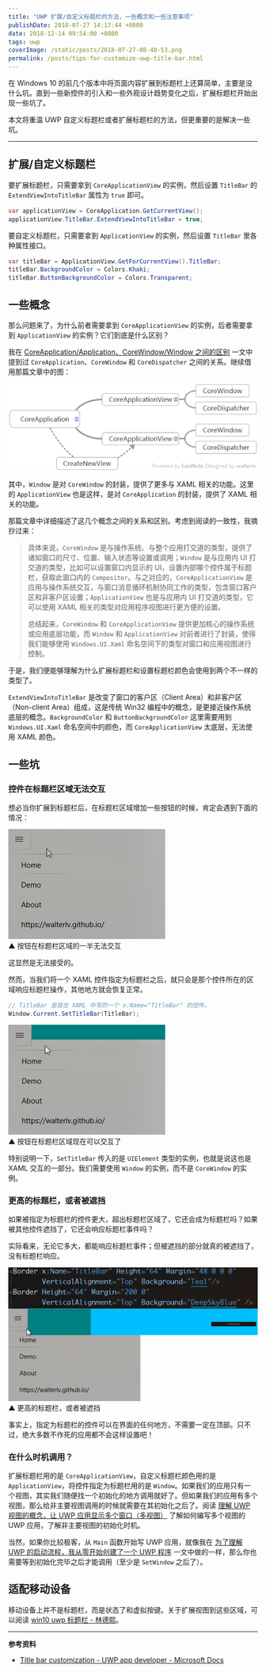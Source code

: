 ```yaml
---
title: "UWP 扩展/自定义标题栏的方法，一些概念和一些注意事项"
publishDate: 2018-07-27 14:17:44 +0800
date: 2018-12-14 09:54:00 +0800
tags: uwp
coverImage: /static/posts/2018-07-27-08-48-53.png
permalink: /posts/tips-for-customize-uwp-title-bar.html
---
```


在 Windows 10 的前几个版本中将页面内容扩展到标题栏上还算简单，主要是没什么坑。直到一些新控件的引入和一些外观设计趋势变化之后，扩展标题栏开始出现一些坑了。

本文将重温 UWP 自定义标题栏或者扩展标题栏的方法，但更重要的是解决一些坑。

---

<div id="toc"></div>

## 扩展/自定义标题栏

要扩展标题栏，只需要拿到 `CoreApplicationView` 的实例，然后设置 `TitleBar` 的 `ExtendViewIntoTitleBar` 属性为 `true` 即可。

```csharp
var applicationView = CoreApplication.GetCurrentView();
applicationView.TitleBar.ExtendViewIntoTitleBar = true;
```

要自定义标题栏，只需要拿到 `ApplicationView` 的实例，然后设置 `TitleBar` 里各种属性接口。

```csharp
var titleBar = ApplicationView.GetForCurrentView().TitleBar;
titleBar.BackgroundColor = Colors.Khaki;
titleBar.ButtonBackgroundColor = Colors.Transparent;
```

## 一些概念

那么问题来了，为什么前者需要拿到 `CoreApplicationView` 的实例，后者需要拿到 `ApplicationView` 的实例？它们到底是什么区别？

我在 [CoreApplication/Application、CoreWindow/Window 之间的区别](/post/core-application-window-of-uwp) 一文中提到过 `CoreApplication`、`CoreWindow` 和 `CoreDispatcher` 之间的关系。继续借用那篇文章中的图：

![UWP 创建应用视图](/static/posts/2018-07-27-08-48-53.png)

其中，`Window` 是对 `CoreWindow` 的封装，提供了更多与 XAML 相关的功能。这里的 `ApplicationView` 也是这样，是对 `CoreApplication` 的封装，提供了 XAML 相关的功能。

那篇文章中详细描述了这几个概念之间的关系和区别。考虑到阅读的一致性，我摘抄过来：

> 具体来说，`CoreWindow` 是与操作系统、与整个应用打交道的类型，提供了诸如窗口的尺寸、位置、输入状态等设置或调用；`Window` 是与应用内 UI 打交道的类型，比如可以设置窗口内显示的 UI，设置内部哪个控件属于标题栏，获取此窗口内的 `Compositor`。与之对应的，`CoreApplicationView` 是应用与操作系统交互，与窗口消息循环机制协同工作的类型，包含窗口客户区和非客户区设置；`ApplicationView` 也是与应用内 UI 打交道的类型，它可以使用 XAML 相关的类型对应用程序视图进行更方便的设置。
> 
> 总结起来，`CoreWindow` 和 `CoreApplicationView` 提供更加核心的操作系统或应用底层功能，而 `Window` 和 `ApplicationView` 对前者进行了封装，使得我们能够使用 `Windows.UI.Xaml` 命名空间下的类型对窗口和应用视图进行控制。

于是，我们便能够理解为什么扩展标题栏和设置标题栏颜色会使用到两个不一样的类型了。

`ExtendViewIntoTitleBar` 是改变了窗口的客户区（Client Area）和非客户区（Non-client Area）组成，这是传统 Win32 编程中的概念，是更接近操作系统底层的概念。`BackgroundColor` 和 `ButtonBackgroundColor` 这里需要用到 `Windows.UI.Xaml` 命名空间中的颜色，而 `CoreApplicationView` 太底层，无法使用 XAML 颜色。

## 一些坑

### 控件在标题栏区域无法交互

想必当你扩展到标题栏后，在标题栏区域增加一些按钮的时候，肯定会遇到下面的情况：

![控件的一半无法交互](/static/posts/2018-07-27-not-interactive.gif)  
▲ 按钮在标题栏区域的一半无法交互

这显然是无法接受的。

然而，当我们将一个 XAML 控件指定为标题栏之后，就只会是那个控件所在的区域响应标题栏操作，其他地方就会恢复正常。

```csharp
// TitleBar 是我在 XAML 中写的一个 x:Name="TitleBar" 的控件。
Window.Current.SetTitleBar(TitleBar);
```

![设置了一个标题栏](/static/posts/2018-07-27-set-titlebar.gif)  
▲ 按钮在标题栏区域现在可以交互了

特别说明一下，`SetTitleBar` 传入的是 `UIElement` 类型的实例，也就是说这也是 XAML 交互的一部分。我们需要使用 `Window` 的实例，而不是 `CoreWindow` 的实例。

### 更高的标题栏，或者被遮挡

如果被指定为标题栏的控件更大，超出标题栏区域了，它还会成为标题栏吗？如果被其他控件遮挡了，它还会响应标题栏事件吗？

实际看来，无论它多大，都能响应标题栏事件；但被遮挡的部分就真的被遮挡了，没有标题栏响应。

![更高的标题栏，或者被遮挡](/static/posts/2018-07-27-titlebar-been-covered.gif)  
▲ 更高的标题栏，或者被遮挡

事实上，指定为标题栏的控件可以在界面的任何地方，不需要一定在顶部。只不过，绝大多数不作死的应用都不会这样设置吧！

### 在什么时机调用？

扩展标题栏用的是 `CoreApplicationView`，自定义标题栏颜色用的是 `ApplicationView`，将控件指定为标题栏用的是 `Window`。如果我们的应用只有一个视图，其实我们随便找一个初始化的地方调用就好了。但如果我们的应用有多个视图，那么给非主要视图调用的时候就需要在其初始化之后了。阅读 [理解 UWP 视图的概念，让 UWP 应用显示多个窗口（多视图）](/post/show-multiple-views-for-an-uwp-app) 了解如何编写多个视图的 UWP 应用，了解非主要视图的初始化时机。

当然，如果你比较极客，从 `Main` 函数开始写 UWP 应用，就像我在 [为了理解 UWP 的启动流程，我从零开始创建了一个 UWP 程序](/post/create-uwp-app-from-zero-1) 一文中做的一样，那么你也需要等到初始化完毕之后才能调用（至少是 `SetWindow` 之后了）。

## 适配移动设备

移动设备上并不是标题栏，而是状态了和虚拟按键。关于扩展视图到这些区域，可以阅读 [win10 uwp 标题栏 - 林德熙](https://blog.lindexi.com/post/win10-uwp-%E6%A0%87%E9%A2%98%E6%A0%8F.html)。

---

**参考资料**

- [Title bar customization - UWP app developer - Microsoft Docs](https://docs.microsoft.com/en-us/windows/uwp/design/shell/title-bar?wt.mc_id=MVP)


